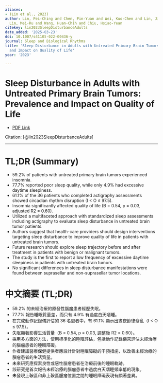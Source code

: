 ```yaml
---
aliases:
- (Lin et al., 2023)
author: Lin, Pei-Ching and Chen, Pin-Yuan and Wei, Kuo-Chen and Lin, Jian-Her and
  Lin, Mei-Ru and Wang, Huan-Chih and Chiu, Hsiao-Yean
citekey: lin2023SleepDisturbanceAdults
date_added: '2025-03-23'
doi: 10.1007/s41105-022-00436-y
journal: Sleep and Biological Rhythms
title: 'Sleep Disturbance in Adults with Untreated Primary Brain Tumors: Prevalence
  and Impact on Quality of Life'
year: '2023'

---
```

# Sleep Disturbance in Adults with Untreated Primary Brain Tumors: Prevalence and Impact on Quality of Life
- [PDF Link](zotero://open-pdf/library/items/YDR7IXVF)

Citation: [@lin2023SleepDisturbanceAdults]

***
# TL;DR (Summary)
- 59.2% of patients with untreated primary brain tumors experienced insomnia.
- 77.7% reported poor sleep quality, while only 4.9% had excessive daytime sleepiness.
- 61.1% of the 36 patients who completed actigraphy assessments showed circadian rhythm disruption (I < O ≤ 97.5).
- Insomnia significantly affected quality of life (B = 0.54, p = 0.03, adjusted R2 = 0.60).
- Utilized a multifaceted approach with standardized sleep assessments including actigraphy to evaluate sleep disturbance in untreated brain tumor patients.
- Authors suggest that health-care providers should design interventions targeting sleep disturbance to improve quality of life in patients with untreated brain tumors.
- Future research should explore sleep trajectory before and after treatment in patients with benign or malignant tumors.
- The study is the first to report a low frequency of excessive daytime sleepiness in patients with untreated brain tumors.
- No significant differences in sleep disturbance manifestations were found between suprasellar and non-suprasellar tumor locations.

# 中文摘要 (TL;DR)
- 59.2% 的未經治療的原發性腦瘤患者經歷失眠。
- 77.7% 報告睡眠質量差，而只有 4.9% 有過度白天嗜睡。
- 在完成動作記錄儀評估的 36 名患者中，有 61.1% 顯示出晝夜節律紊亂（I < O ≤ 97.5）。
- 失眠顯著影響生活質量（B = 0.54, p = 0.03, 調整後 R2 = 0.60）。
- 採用多方面的方法，使用標準化的睡眠評估，包括動作記錄儀來評估未經治療的腦瘤患者的睡眠障礙。
- 作者建議醫療保健提供者應設計針對睡眠障礙的干預措施，以改善未經治療的腦瘤患者的生活質量。
- 未來研究應探索良性或惡性腦瘤患者在治療前後的睡眠軌跡。
- 該研究是首次報告未經治療的腦瘤患者中過度白天嗜睡頻率低的現象。
- 未發現上鞍區和非上鞍區腫瘤位置之間的睡眠障礙表現有顯著差異。

